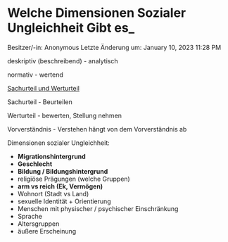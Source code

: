 # Welche Dimensionen Sozialer Ungleichheit Gibt es_

Besitzer/-in: Anonymous
Letzte Änderung um: January 10, 2023 11:28 PM

deskriptiv (beschreibend) - analytisch

normativ - wertend

[Sachurteil und Werturteil](https://www.klett.de/inhalt/sixcms/media.php/145/GuG_BG_BW_416802_S_194_195.pdf)

Sachurteil - Beurteilen

Werturteil - bewerten, Stellung nehmen

Vorverständnis - Verstehen hängt von dem Vorverständnis ab

Dimensionen sozialer Ungleichheit:

- **Migrationshintergrund**
- **Geschlecht**
- **Bildung / Bildungshintergrund**
- religiöse Prägungen (welche Gruppen)
- **arm vs reich (Ek, Vermögen)**
- Wohnort (Stadt vs Land)
- sexuelle Identität + Orientierung
- Menschen mit physischer / psychischer Einschränkung
- Sprache
- Altersgruppen
- äußere Erscheinung